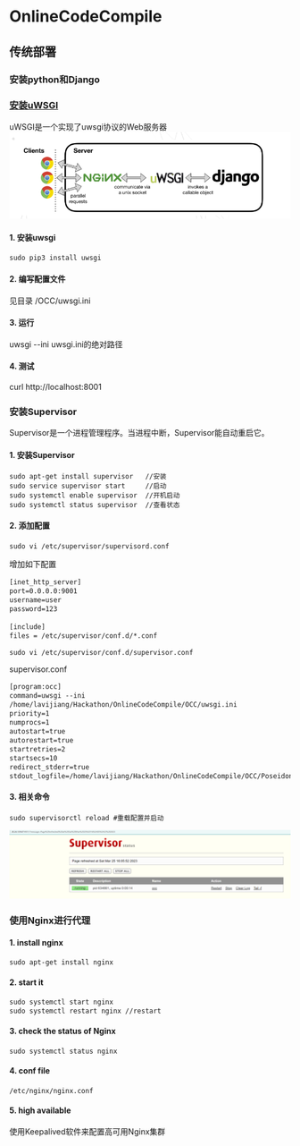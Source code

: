 # OnlineCodeCompile

## 传统部署
### 安装python和Django

### [安装uWSGI](https://www.shantanuacharya.com/2020-12-09-deploy-django-nginx-uwsgi/)
uWSGI是一个实现了uwsgi协议的Web服务器  
![uWSGI](./pics/uWSGI.png)
#### 1. 安装uwsgi
```
sudo pip3 install uwsgi
```
#### 2. 编写配置文件
见目录 /OCC/uwsgi.ini
#### 3. 运行
uwsgi --ini uwsgi.ini的绝对路径  
#### 4. 测试 
curl http://localhost:8001

### 安装Supervisor
Supervisor是一个进程管理程序。当进程中断，Supervisor能自动重启它。
#### 1. 安装Supervisor
```
sudo apt-get install supervisor   //安装
sudo service supervisor start     //启动
sudo systemctl enable supervisor  //开机启动
sudo systemctl status supervisor  //查看状态
```
#### 2. 添加配置
```
sudo vi /etc/supervisor/supervisord.conf
```
增加如下配置
```
[inet_http_server]
port=0.0.0.0:9001
username=user
password=123

[include]
files = /etc/supervisor/conf.d/*.conf
```
```
sudo vi /etc/supervisor/conf.d/supervisor.conf
```
supervisor.conf
```
[program:occ]
command=uwsgi --ini /home/lavijiang/Hackathon/OnlineCodeCompile/OCC/uwsgi.ini
priority=1
numprocs=1
autostart=true
autorestart=true
startretries=2
startsecs=10
redirect_stderr=true
stdout_logfile=/home/lavijiang/Hackathon/OnlineCodeCompile/OCC/Poseidon/Poseidon.log
```
#### 3. 相关命令
```
sudo supervisorctl reload #重载配置并启动
```

![supervisor](./pics/supervisor.png)


### 使用Nginx进行代理
#### 1. install nginx
```
sudo apt-get install nginx
```

#### 2. start it 
```
sudo systemctl start nginx 
sudo systemctl restart nginx //restart
```

#### 3. check the status of Nginx
```
sudo systemctl status nginx
```

#### 4. conf file
```
/etc/nginx/nginx.conf
```

#### 5. high available
使用Keepalived软件来配置高可用Nginx集群